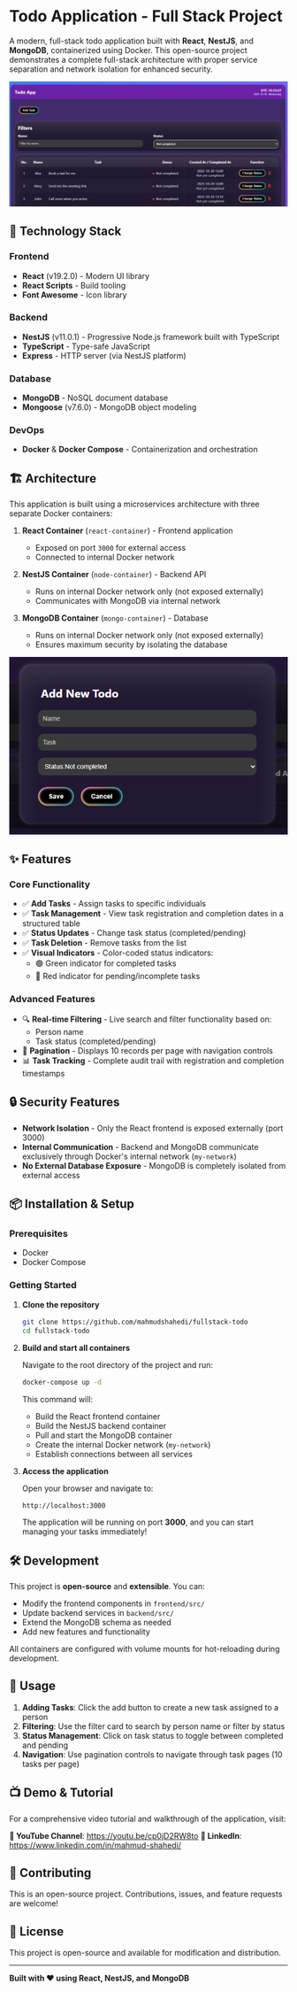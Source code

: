 # Todo Application - Full Stack Project

A modern, full-stack todo application built with **React**, **NestJS**, and **MongoDB**, containerized using Docker. This open-source project demonstrates a complete full-stack architecture with proper service separation and network isolation for enhanced security.

![Todo App Overview](./assets/todo-app.png)

## 🚀 Technology Stack

### Frontend
- **React** (v19.2.0) - Modern UI library
- **React Scripts** - Build tooling
- **Font Awesome** - Icon library

### Backend
- **NestJS** (v11.0.1) - Progressive Node.js framework built with TypeScript
- **TypeScript** - Type-safe JavaScript
- **Express** - HTTP server (via NestJS platform)

### Database
- **MongoDB** - NoSQL document database
- **Mongoose** (v7.6.0) - MongoDB object modeling

### DevOps
- **Docker** & **Docker Compose** - Containerization and orchestration

## 🏗️ Architecture

This application is built using a microservices architecture with three separate Docker containers:

1. **React Container** (`react-container`) - Frontend application
   - Exposed on port `3000` for external access
   - Connected to internal Docker network

2. **NestJS Container** (`node-container`) - Backend API
   - Runs on internal Docker network only (not exposed externally)
   - Communicates with MongoDB via internal network

3. **MongoDB Container** (`mongo-container`) - Database
   - Runs on internal Docker network only (not exposed externally)
   - Ensures maximum security by isolating the database

![Add Todo Feature](./assets/add-todo.png)

## ✨ Features

### Core Functionality
- ✅ **Add Tasks** - Assign tasks to specific individuals
- ✅ **Task Management** - View task registration and completion dates in a structured table
- ✅ **Status Updates** - Change task status (completed/pending)
- ✅ **Task Deletion** - Remove tasks from the list
- ✅ **Visual Indicators** - Color-coded status indicators:
  - 🟢 Green indicator for completed tasks
  - 🔴 Red indicator for pending/incomplete tasks

### Advanced Features
- 🔍 **Real-time Filtering** - Live search and filter functionality based on:
  - Person name
  - Task status (completed/pending)
- 📄 **Pagination** - Displays 10 records per page with navigation controls
- 📊 **Task Tracking** - Complete audit trail with registration and completion timestamps

## 🔒 Security Features

- **Network Isolation** - Only the React frontend is exposed externally (port 3000)
- **Internal Communication** - Backend and MongoDB communicate exclusively through Docker's internal network (`my-network`)
- **No External Database Exposure** - MongoDB is completely isolated from external access

## 📦 Installation & Setup

### Prerequisites
- Docker
- Docker Compose

### Getting Started

1. **Clone the repository**
   ```bash
   git clone https://github.com/mahmudshahedi/fullstack-todo
   cd fullstack-todo
   ```

2. **Build and start all containers**
   
   Navigate to the root directory of the project and run:
   ```bash
   docker-compose up -d
   ```

   This command will:
   - Build the React frontend container
   - Build the NestJS backend container
   - Pull and start the MongoDB container
   - Create the internal Docker network (`my-network`)
   - Establish connections between all services

3. **Access the application**
   
   Open your browser and navigate to:
   ```
   http://localhost:3000
   ```

   The application will be running on port **3000**, and you can start managing your tasks immediately!

## 🛠️ Development

This project is **open-source** and **extensible**. You can:

- Modify the frontend components in `frontend/src/`
- Update backend services in `backend/src/`
- Extend the MongoDB schema as needed
- Add new features and functionality

All containers are configured with volume mounts for hot-reloading during development.

## 📱 Usage

1. **Adding Tasks**: Click the add button to create a new task assigned to a person
2. **Filtering**: Use the filter card to search by person name or filter by status
3. **Status Management**: Click on task status to toggle between completed and pending
4. **Navigation**: Use pagination controls to navigate through task pages (10 tasks per page)

## 📺 Demo & Tutorial

For a comprehensive video tutorial and walkthrough of the application, visit:

**🎥 YouTube Channel**: https://youtu.be/cp0jD2RW8to
**🔗 LinkedIn**: https://www.linkedin.com/in/mahmud-shahedi/

## 🤝 Contributing

This is an open-source project. Contributions, issues, and feature requests are welcome!

## 📄 License

This project is open-source and available for modification and distribution.

---

**Built with ❤️ using React, NestJS, and MongoDB**

